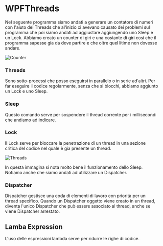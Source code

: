 # WPFThreads
Nel seguente programma siamo andati a generare un contatore di numeri con l'aiuto dei Threads che al'inizio ci avevano causato dei problemi sul programma che poi siamo andati ad aggiustare aggiungendo uno Sleep e un Lock.
Abbiamo creato un counter di giri e una costante di giri così che il programma sapesse gia da dove partire  e che oltre quel litime non dovesse andare.

![Counter](https://user-images.githubusercontent.com/117436985/221884813-94729f99-e5e5-4f79-97f0-f6f5f3e80126.png)

### Threads
Sono sotto-processi che posso eseguirsi in parallelo o in serie ad'altri. 
Per far eseguire il codice regolarmente, senza che si blocchi, abbiamo aggiunto un Lock e uno Sleep.
### Sleep
Questo comando serve per sospendere il thread corrente per i millisecondi che andiamo ad indicare.
### Lock
Il Lock serve per bloccare la penetrazione di un thread in una sezione critica del codice nel quale è gia presente un thread.

![Threads](https://user-images.githubusercontent.com/117436985/221879374-4df8aea0-5df9-4dc8-895f-8160b7db9ce2.png)

In questa immagina si nota molto bene il funzionamento dello Sleep.
Notiamo anche che siamo andati ad utilizzare un Dispatcher.
### Dispatcher
Dispatcher gestisce una coda di elementi di lavoro con priorità per un thread specifico.
Quando un Dispatcher oggetto viene creato in un thread, diventa l'unico Dispatcher che può essere associato al thread, anche se viene Dispatcher arrestato.

## Lamba Expression
L'uso delle espressioni lambda serve per ridurre le righe di codice.
